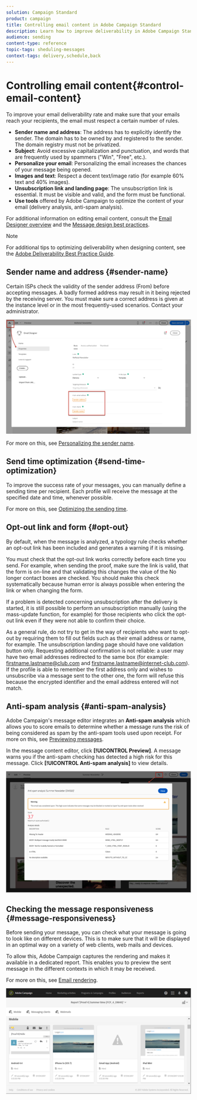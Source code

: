 ```yaml
---
solution: Campaign Standard
product: campaign
title: Controlling email content in Adobe Campaign Standard
description: Learn how to improve deliverability in Adobe Campaign Standard when editing your email content.
audience: sending
content-type: reference
topic-tags: sheduling-messages
context-tags: delivery,schedule,back
---
```


# Controlling email content{#control-email-content}

<!--TO KEEP because specific to Campaign-->

To improve your email deliverability rate and make sure that your emails reach your recipients, the email must respect a certain number of rules.

* **Sender name and address**: The address has to explicitly identify the sender. The domain has to be owned by and registered to the sender. The domain registry must not be privatized.
* **Subject**: Avoid excessive capitalization and punctuation, and words that are frequently used by spammers ("Win", "Free", etc.).
* **Personalize your email**: Personalizing the email increases the chances of your message being opened.
* **Images and text**: Respect a decent text/image ratio (for example 60% text and 40% images).
* **Unsubscription link and landing page**: The unsubscription link is essential. It must be visible and valid, and the form must be functional.
* **Use tools** offered by Adobe Campaign to optimize the content of your email (delivery analysis, anti-spam analysis).

For additional information on editing email content, consult the [Email Designer overview](../../designing/using/designing-content-in-adobe-campaign.md) and the [Message design best practices](../../designing/using/designing-content-in-adobe-campaign.md#content-design-best-practices).

>[!NOTE]
>
>For additional tips to optimizing deliverability when designing content, see the [Adobe Deliverability Best Practice Guide](https://experienceleague.adobe.com/docs/deliverability-learn/deliverability-best-practice-guide/content-best-practices-for-optimal-delivery.html).

## Sender name and address {#sender-name}

Certain ISPs check the validity of the sender address (From) before accepting messages. A badly formed address may result in it being rejected by the receiving server. You must make sure a correct address is given at the instance level or in the most frequently-used scenarios. Contact your administrator.

![](assets/delivery_content_edition16.png)

For more on this, see [Personalizing the sender name](../../designing/using/personalization.md#personalizing-the-sender).
  
## Send time optimization {#send-time-optimization}

To improve the success rate of your messages, you can manually define a sending time per recipient. Each profile will receive the message at the specified date and time, whenever possible.

For more on this, see [Optimizing the sending time](../../sending/using/optimizing-the-sending-time.md).

## Opt-out link and form {#opt-out}

By default, when the message is analyzed, a typology rule checks whether an opt-out link has been included and generates a warning if it is missing.

You must check that the opt-out link works correctly before each time you send. For example, when sending the proof, make sure the link is valid, that the form is on-line and that validating this changes the value of the No longer contact boxes are checked. You should make this check systematically because human error is always possible when entering the link or when changing the form.

If a problem is detected concerning unsubscription after the delivery is started, it is still possible to perform an unsubscription manually (using the mass-update function, for example) for those recipients who click the opt-out link even if they were not able to confirm their choice.

As a general rule, do not try to get in the way of recipients who want to opt-out by requiring them to fill out fields such as their email address or name, for example. The unsubscription landing page should have one validation button only. Requesting additional confirmation is not reliable: a user may have two email addresses redirected to the same box (for example: firstname.lastname@club.com and firstname.lastname@internet-club.com). If the profile is able to remember the first address only and wishes to unsubscribe via a message sent to the other one, the form will refuse this because the encrypted identifier and the email address entered will not match.

## Anti-spam analysis {#anti-spam-analysis}

Adobe Campaign's message editor integrates an **Anti-spam analysis** which allows you to score emails to determine whether a message runs the risk of being considered as spam by the anti-spam tools used upon receipt. For more on this, see [Previewing messages](../../sending/using/previewing-messages.md).

In the message content editor, click **[!UICONTROL Preview]**. A message warns you if the anti-spam checking has detected a high risk for this message. Click **[!UICONTROL Anti-spam analysis]** to view details.

![](assets/sending_anti-spam_analysis.png)
  
## Checking the message responsiveness {#message-responsiveness}

Before sending your message, you can check what your message is going to look like on different devices. This is to make sure that it will be displayed in an optimal way on a variety of web clients, web mails and devices.

To allow this, Adobe Campaign captures the rendering and makes it available in a dedicated report. This enables you to preview the sent message in the different contexts in which it may be received.

For more on this, see [Email rendering](../../sending/using/email-rendering.md).

![](assets/inbox_rendering_report_3.png)
